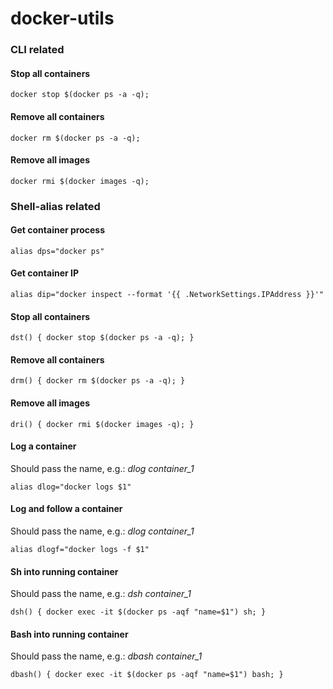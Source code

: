 # docker-utils

### CLI related

#### Stop all containers
```docker stop $(docker ps -a -q);```

#### Remove all containers
```docker rm $(docker ps -a -q);```

#### Remove all images
```docker rmi $(docker images -q);```

### Shell-alias related

#### Get container process
```alias dps="docker ps"```

#### Get container IP
```alias dip="docker inspect --format '{{ .NetworkSettings.IPAddress }}'"```

#### Stop all containers
```dst() { docker stop $(docker ps -a -q); }```

#### Remove all containers
```drm() { docker rm $(docker ps -a -q); }```

#### Remove all images
```dri() { docker rmi $(docker images -q); }```

#### Log a container
Should pass the name, e.g.: *dlog container_1*

```alias dlog="docker logs $1"```

#### Log and follow a container
Should pass the name, e.g.: *dlog container_1*

```alias dlogf="docker logs -f $1"```

#### Sh into running container
Should pass the name, e.g.: *dsh container_1*

```dsh() { docker exec -it $(docker ps -aqf "name=$1") sh; }```

#### Bash into running container
Should pass the name, e.g.: *dbash container_1*

```dbash() { docker exec -it $(docker ps -aqf "name=$1") bash; }```
